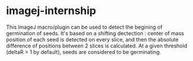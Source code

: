 # imagej-internship

This ImageJ macro/plugin can be used to detect the begining of germination of seeds.
It's based on a shifting dectection : center of mass position of each seed is detected on every slice, and then 
the absolute difference of positions between 2 slices is calculated. At a given threshold (deltaR > 1 by default),
seeds are considered to be germinating.
